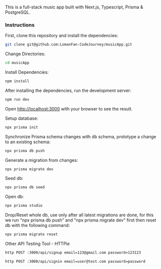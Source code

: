 This is a full-stack music app built with Next.js, Typescript, Prisma & PostgreSQL.

### Instructions

First, clone this repository and install the dependencies:

```bash
git clone git@github.com:LomanFan-CodeJourney/musicApp.git
```

Change Directories:

```bash
cd musicApp
```

Install Dependencies:

```bash
npm install
```

After installing the dependencies, run the development server:

```bash
npm run dev
```

Open [http://localhost:3000](http://localhost:3000) with your browser to see the result.


Setup database:

```bash
npx prisma init
```

Synchronize Prisma schema changes with db schema, prototype a change to an existing schema:

```bash
npx prisma db push
```

Generate a migration from changes:

```bash
npx prisma migrate dev
```

Seed db:

```bash
npx prisma db seed
```

Open db:

```bash
npx prisma studio
```

Drop/Reset whole db, use only after all latest migrations are done, for this we run "npx prisma db push" and "npx prisma migrate dev" first then reset db with the following command:

```bash
npx prisma migrate reset
```

Other
API Testing Tool - HTTPie
```bash
http POST :3000/api/signup email=123@gmail.com password=123123

http POST :3000/api/signin email=user@test.com password=password

```